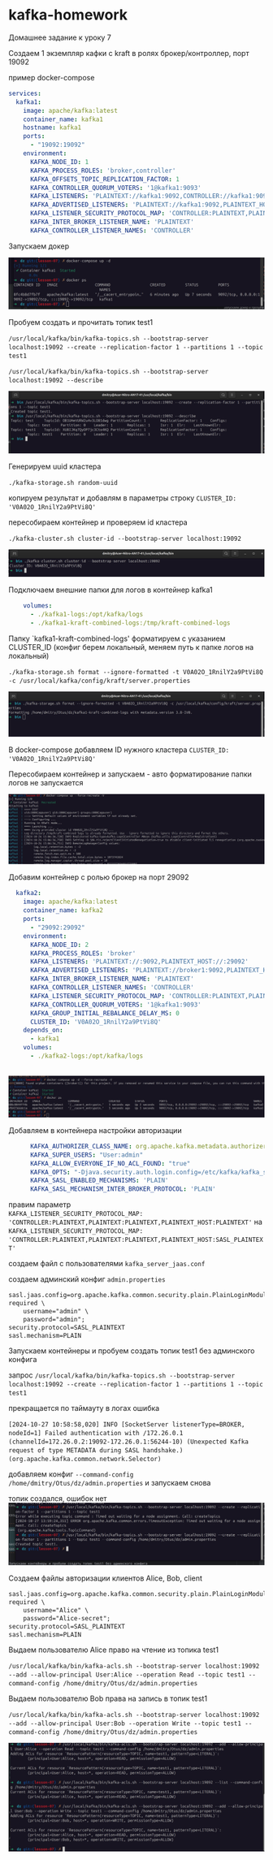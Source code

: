 # kafka-homework

Домашнее задание к уроку 7

Создаем 1 экземпляр кафки c kraft в ролях брокер/контроллер, порт 19092

пример docker-compose
```yml
services:
  kafka1:
    image: apache/kafka:latest
    container_name: kafka1
    hostname: kafka1
    ports:
      - "19092:19092"
    environment:
      KAFKA_NODE_ID: 1
      KAFKA_PROCESS_ROLES: 'broker,controller'
      KAFKA_OFFSETS_TOPIC_REPLICATION_FACTOR: 1
      KAFKA_CONTROLLER_QUORUM_VOTERS: '1@kafka1:9093'
      KAFKA_LISTENERS: 'PLAINTEXT://kafka1:9092,CONTROLLER://kafka1:9093,PLAINTEXT_HOST://0.0.0.0:19092'
      KAFKA_ADVERTISED_LISTENERS: 'PLAINTEXT://kafka1:9092,PLAINTEXT_HOST://localhost:19092'
      KAFKA_LISTENER_SECURITY_PROTOCOL_MAP: 'CONTROLLER:PLAINTEXT,PLAINTEXT:PLAINTEXT,PLAINTEXT_HOST:PLAINTEXT'
      KAFKA_INTER_BROKER_LISTENER_NAME: 'PLAINTEXT'
      KAFKA_CONTROLLER_LISTENER_NAMES: 'CONTROLLER'
```

Запускаем докер

![2024-10-26_13-30.png](2024-10-26_13-30.png)

Пробуем создать и прочитать топик test1

`/usr/local/kafka/bin/kafka-topics.sh --bootstrap-server localhost:19092 --create --replication-factor 1 --partitions 1 --topic test1`

`/usr/local/kafka/bin/kafka-topics.sh --bootstrap-server localhost:19092 --describe`

![2024-10-26_13-33.png](2024-10-26_13-33.png)

Генерируем uuid кластера

`./kafka-storage.sh random-uuid`

копируем результат и добавлям в параметры строку `CLUSTER_ID: 'V0A02O_1RnilY2a9PtVi8Q'`

пересобираем контейнер и проверяем id кластера

`./kafka-cluster.sh cluster-id --bootstrap-server localhost:19092`

![2024-10-26_13-59.png](2024-10-26_13-59.png)


Подключаем внешние папки для логов в контейнер kafka1

```yml
    volumes:
      - ./kafka1-logs:/opt/kafka/logs
      - ./kafka1-kraft-combined-logs:/tmp/kraft-combined-logs
```

Папку `kafka1-kraft-combined-logs' форматируем с указанием CLUSTER_ID (конфиг берем локальный, меняем путь к папке логов на локальный)

`./kafka-storage.sh format --ignore-formatted -t V0A02O_1RnilY2a9PtVi8Q -c /usr/local/kafka/config/kraft/server.properties`

![2024-10-26_18-03.png](2024-10-26_18-03.png)

В docker-compose добавляем ID нужного кластера `CLUSTER_ID: 'V0A02O_1RnilY2a9PtVi8Q'`

Пересобираем контейнер и запускаем - авто форматирование папки логов не запускается

![2024-10-26_18-12.png](2024-10-26_18-12.png)

Добавим контейнер с ролью брокер на порт 29092

```yml
  kafka2:
    image: apache/kafka:latest
    container_name: kafka2
    ports:
      - "29092:29092"
    environment:
      KAFKA_NODE_ID: 2
      KAFKA_PROCESS_ROLES: 'broker'
      KAFKA_LISTENERS: 'PLAINTEXT://:9092,PLAINTEXT_HOST://:29092'
      KAFKA_ADVERTISED_LISTENERS: 'PLAINTEXT://broker1:9092,PLAINTEXT_HOST://localhost:29092'
      KAFKA_INTER_BROKER_LISTENER_NAME: 'PLAINTEXT'
      KAFKA_CONTROLLER_LISTENER_NAMES: 'CONTROLLER'
      KAFKA_LISTENER_SECURITY_PROTOCOL_MAP: 'CONTROLLER:PLAINTEXT,PLAINTEXT:PLAINTEXT,PLAINTEXT_HOST:PLAINTEXT'
      KAFKA_CONTROLLER_QUORUM_VOTERS: '1@kafka1:9093'
      KAFKA_GROUP_INITIAL_REBALANCE_DELAY_MS: 0
      CLUSTER_ID: 'V0A02O_1RnilY2a9PtVi8Q'
    depends_on:
      - kafka1
    volumes:
      - ./kafka2-logs:/opt/kafka/logs
 
 ```
![2024-10-26_18-37.png](2024-10-26_18-37.png)


Добавляем в контейнера настройки авторизации

```yml
      KAFKA_AUTHORIZER_CLASS_NAME: org.apache.kafka.metadata.authorizer.StandardAuthorizer
      KAFKA_SUPER_USERS: "User:admin"
      KAFKA_ALLOW_EVERYONE_IF_NO_ACL_FOUND: "true"
      KAFKA_OPTS: "-Djava.security.auth.login.config=/etc/kafka/kafka_server_jaas.conf"
      KAFKA_SASL_ENABLED_MECHANISMS: 'PLAIN'
      KAFKA_SASL_MECHANISM_INTER_BROKER_PROTOCOL: 'PLAIN'
```

правим параметр  
`KAFKA_LISTENER_SECURITY_PROTOCOL_MAP: 'CONTROLLER:PLAINTEXT,PLAINTEXT:PLAINTEXT,PLAINTEXT_HOST:PLAINTEXT'`
на
`KAFKA_LISTENER_SECURITY_PROTOCOL_MAP: 'CONTROLLER:PLAINTEXT,PLAINTEXT:PLAINTEXT,PLAINTEXT_HOST:SASL_PLAINTEXT'`

создаем файл с пользователями  `kafka_server_jaas.conf`

создаем админский конфиг `admin.properties`

```shell
sasl.jaas.config=org.apache.kafka.common.security.plain.PlainLoginModule required \
	username="admin" \
	password="admin";
security.protocol=SASL_PLAINTEXT
sasl.mechanism=PLAIN
```

Запускаем контейнеры и пробуем создать топик test1 без админского конфига

запрос `/usr/local/kafka/bin/kafka-topics.sh --bootstrap-server localhost:19092 --create --replication-factor 1 --partitions 1 --topic test1`

прекращается по таймауту в логах ошибка

`[2024-10-27 10:58:58,020] INFO [SocketServer listenerType=BROKER, nodeId=1] Failed authentication with /172.26.0.1 (channelId=172.26.0.2:19092-172.26.0.1:56244-10) (Unexpected Kafka request of type METADATA during SASL handshake.) (org.apache.kafka.common.network.Selector)
`

добавляем конфиг `--command-config /home/dmitry/Otus/dz/admin.properties` и запускаем снова

топик создался, ошибок нет
![2024-10-27_14-02.png](2024-10-27_14-02.png)


Создаем файлы авторизации клиентов Alice, Bob, client

```config
sasl.jaas.config=org.apache.kafka.common.security.plain.PlainLoginModule required \
	username="Alice" \
	password="Alice-secret";
security.protocol=SASL_PLAINTEXT
sasl.mechanism=PLAIN
```


Выдаем пользователю Alice право на чтение из топика test1

`/usr/local/kafka/bin/kafka-acls.sh --bootstrap-server localhost:19092 --add --allow-principal User:Alice --operation Read --topic test1 --command-config /home/dmitry/Otus/dz/admin.properties
`

Выдаем пользователю Bob права на запись в топик test1

`/usr/local/kafka/bin/kafka-acls.sh --bootstrap-server localhost:19092 --add --allow-principal User:Bob --operation Write --topic test1 --command-config /home/dmitry/Otus/dz/admin.properties`

![2024-10-27_14-16.png](2024-10-27_14-16.png)
